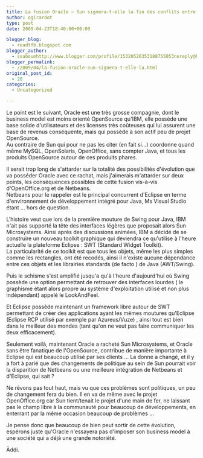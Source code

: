 ```yaml
---
title: La fusion Oracle – Sun signera-t-elle la fin des conflits entre Eclipse et Netbeans ?
author: ogirardot
type: post
date: 2009-04-23T18:40:00+00:00

blogger_blog:
  - readtfb.blogspot.com
blogger_author:
  - ssaboumhttp://www.blogger.com/profile/15320526353188755053noreply@blogger.com
blogger_permalink:
  - /2009/04/la-fusion-oracle-sun-signera-t-elle-la.html
original_post_id:
  - 20
categories:
  - Uncategorized

---
```

<!--more-->
Le point est le suivant, Oracle est une très grosse compagnie, dont le business model est moins orienté OpenSource qu'IBM, elle possède une base solide d'utilisateurs et des licenses très coûteuses qui lui assurent une base de revenus conséquente, mais qui possède à son actif peu de projet OpenSource.  
Au contraire de Sun qui pour ne pas les citer (en fait si...) coordonne quand même MySQL, OpenSolaris, OpenOffice, sans compter Java, et tous les produits OpenSource autour de ces produits phares.

Il serait trop long de s'attarder sur la totalité des possibilités d'évolution que va posséder Oracle avec ce rachat, mais j'aimerais m'attarder sur deux points, les conséquences possibles de cette fusion vis-à-vis d'OpenOffice.org et de Netbeans.  
Netbeans pour le rappeler est le principal concurrent d'Eclipse en terme d'environnement de développement intégré pour Java, Ms Visual Studio étant ... hors de question.

L'histoire veut que lors de la première mouture de Swing pour Java, IBM n'ait pas supporté la tête des interfaces légères que proposait alors Sun Microsystems. Ainsi après des discussions animées, IBM a décidé de se construire un nouveau toolkit graphique qui deviendra ce qu'utilise à l'heure actuelle la plateforme Eclipse : SWT (Standard Widget Toolkit).  
La particularité de ce toolkit est que tous les objets, même les plus simples comme les rectangles, ont été recodés, ainsi il n'existe aucune dépendance entre ces objets et les librairies standards (de facto ) de Java (AWT/Swing).

Puis le schisme s'est amplifié jusqu'a qu'à l'heure d'aujourd'hui où Swing possède une option permettant de retrouver des interfaces lourdes ( le graphisme étant alors propre au système d'exploitation utilisé et non plus indépendant) appelé le LookAndFeel.

Et Eclipse possède maintenant un framework libre autour de SWT permettant de créer des applications ayant les mêmes moutures qu'Eclipse (Eclipse RCP utilisé par exemple par Azureus/Vuze) , ainsi tout est bien dans le meilleur des mondes (tant qu'on ne veut pas faire communiquer les deux efficacement).

Seulement voilà, maintenant Oracle a racheté Sun Microsystems, et Oracle sans être fanatique de l'OpenSource, contribue de manière importante à Eclipse qui est beaucoup utilisé par ses clients ... La donne a changé, et il y a fort à parié que des changements de politique au sein de Sun pourrait voir la disparition de Netbeans ou une meilleure intégration de Netbeans et d'Eclipse, qui sait ?

Ne rêvons pas tout haut, mais vu que ces problèmes sont politiques, un peu de changement fera du bien. Il en va de même avec le projet OpenOffice.org car Sun tient/tenait le projet d'une main de fer, ne laissant pas le champ libre à la communauté pour beaucoup de développements, en enterrant par la même occasion beaucoup de problèmes ...

Je pense donc que beaucoup de bien peut sortir de cette évolution, espérons juste qu'Oracle n'essayera pas d'imposer son business model à une société qui a déjà une grande notoriété.

Äddi.